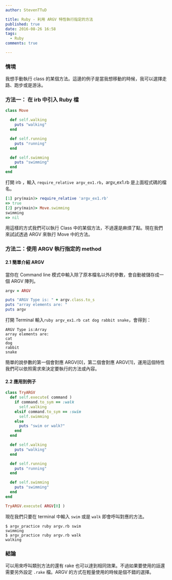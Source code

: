 ```yaml
---
author: StevenTTuD

title: Ruby - 利用 ARGV 特性執行指定的方法
published: true
date: 2016-08-26 16:58
tags:
  - Ruby
comments: true

---
```

### 情境

我想手動執行 class 的某個方法。這邊的例子是當我想移動的時候，我可以選擇走路、跑步或是游泳。

### 方法一： 在 irb 中引入 Ruby 檔

```rb
class Move

  def self.walking
    puts "walking"
  end

  def self.running
    puts "running"
  end

  def self.swimming
    puts "swimming"
  end
end

```

打開 irb ，輸入 `require_relative argv_ex1.rb`，argv_ex1.rb 是上面程式碼的檔名。

```rb
[1] pry(main)> require_relative 'argv_ex1.rb'
=> true
[2] pry(main)> Move.swimming
swimming
=> nil
```

用這樣的方式我們可以執行 Class 中的某個方法，不過還是麻煩了點。現在我們來試試透過 ARGV 來執行 Move 中的方法。


### 方法二：使用 ARGV 執行指定的 method

#### 2.1 簡單介紹 ARGV

當你在 Command line 模式中輸入除了原本檔名以外的參數，會自動被儲存成一個 ARGV 陣列。

```rb
argv = ARGV

puts "ARGV Type is: " + argv.class.to_s
puts "array elements are: "
puts argv
```

打開 Terminal 輸入`ruby argv_ex1.rb cat dog rabbit snake`，會得到：

```
ARGV Type is:Array
array elements are:
cat
dog
rabbit
snake
```

簡單的說參數的第一個會對應 ARGV[0]，第二個會對應 ARGV[1]，運用這個特性我們可以依照需求來決定要執行的方法或內容。

#### 2.2 應用到例子

```rb
class TryARGV
  def self.execute( command )
    if command.to_sym == :walk
      self.walking
    elsif command.to_sym == :swim
      self.swimming
    else
      puts "swim or walk?"
    end
  end

  def self.walking
    puts "walking"
  end

  def self.running
    puts "running"
  end

  def self.swimming
    puts "swimming"
  end
end

TryARGV.execute( ARGV[0] )
```

現在我們只要在 terminal 中輸入 `swim` 或是 `walk` 即會呼叫對應的方法。

```
$ argv_practice ruby argv.rb swim
swimming
$ argv_practice ruby argv.rb walk
walking
```

### 結論

可以用來呼叫類別方法的還有 rake 也可以達到相同效果。不過如果要使用的話還需要另外設定 `.rake` 檔。ARGV 的方式在輕量使用的時候是個不錯的選擇。